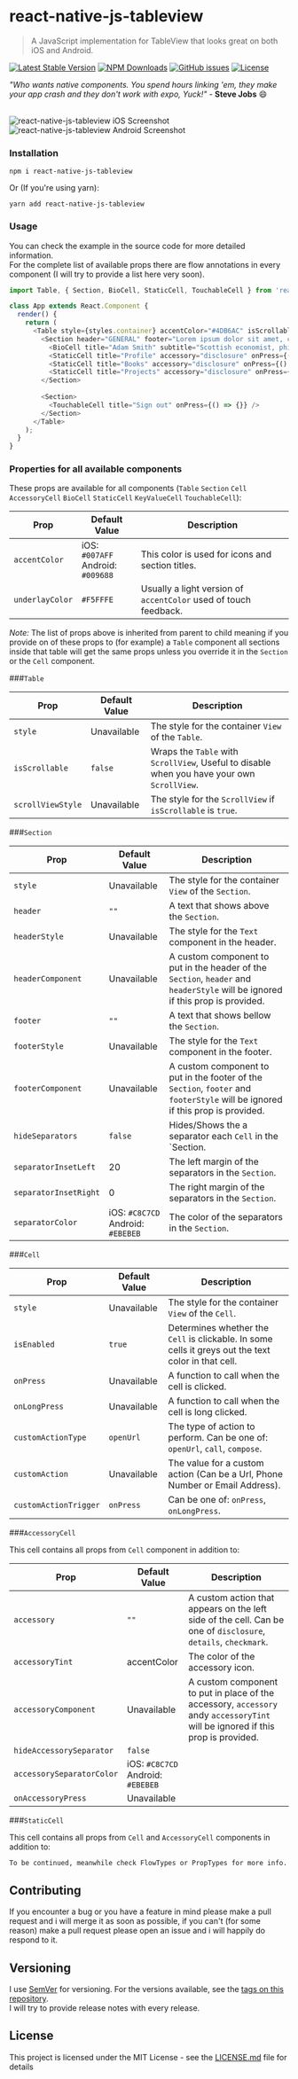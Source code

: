 # react-native-js-tableview
> A JavaScript implementation for TableView that looks great on both iOS and Android.

[![Latest Stable Version](https://img.shields.io/npm/v/react-native-js-tableview.svg)](https://www.npmjs.com/package/react-native-js-tableview)
[![NPM Downloads](https://img.shields.io/npm/dm/react-native-js-tableview.svg)](https://www.npmjs.com/package/react-native-js-tableview)
[![GitHub issues](https://img.shields.io/github/issues-raw/mohakapt/react-native-js-tableview.svg)](https://github.com/mohakapt/react-native-js-tableview/issues)
[![License](https://img.shields.io/github/license/mohakapt/react-native-js-tableview.svg)](https://github.com/mohakapt/react-native-js-tableview)

_"Who wants native components. You spend hours linking 'em, they make your app crash and they don't work with expo, Yuck!"_ - **Steve Jobs** 😄
<br/><br/>

![react-native-js-tableview iOS Screenshot](https://raw.githubusercontent.com/mohakapt/react-native-js-tableview/master/images/screenshot_ios.jpg)
![react-native-js-tableview Android Screenshot](https://raw.githubusercontent.com/mohakapt/react-native-js-tableview/master/images/screenshot_android.jpg)


### Installation
```
npm i react-native-js-tableview
```
Or (If you're using yarn):

```
yarn add react-native-js-tableview
```


### Usage

You can check the example in the source code for more detailed information.<br/>For the complete list of available props there are flow annotations in every component (I will try to provide a list here very soon).

```js
import Table, { Section, BioCell, StaticCell, TouchableCell } from 'react-native-js-tableview';

class App extends React.Component {
  render() {
    return (
      <Table style={styles.container} accentColor="#4DB6AC" isScrollable={true}>
        <Section header="GENERAL" footer="Lorem ipsum dolor sit amet, consectetur adipiscing elit.">
          <BioCell title="Adam Smith" subtitle="Scottish economist, philosopher, and author." />
          <StaticCell title="Profile" accessory="disclosure" onPress={() => {}} />
          <StaticCell title="Books" accessory="disclosure" onPress={() => {}} />
          <StaticCell title="Projects" accessory="disclosure" onPress={() => {}} />
        </Section>
        
        <Section>
          <TouchableCell title="Sign out" onPress={() => {}} />
        </Section>
      </Table>
    );
  }
}
```


### Properties for all available components

These props are available for all components (`Table` `Section` `Cell` `AccessoryCell` `BioCell` `StaticCell` `KeyValueCell` `TouchableCell`): 

|Prop|Default Value|Description|
|---|---|---|
|`accentColor`|iOS: `#007AFF` <br/> Android: `#009688`|This color is used for icons and section titles.|
|`underlayColor`|`#F5FFFE`|Usually a light version of `accentColor` used of touch feedback.|

*Note:* The list of props above is inherited from parent to child meaning if you provide on of these props to (for example) a `Table` component all sections inside that table will get the same props unless you override it in the `Section` or the `Cell` component.

###`Table`

|Prop|Default Value|Description|
|---|---|---|
|`style`|Unavailable|The style for the container `View` of the `Table`.|
|`isScrollable`|`false`|Wraps the `Table` with `ScrollView`, Useful to disable when you have your own `ScrollView`.|
|`scrollViewStyle`|Unavailable|The style for the `ScrollView` if `isScrollable` is `true`.|

###`Section`

|Prop|Default Value|Description|
|---|---|---|
|`style`|Unavailable|The style for the container `View` of the `Section`.|
|`header`|`""`|A text that shows above the `Section`.|
|`headerStyle`|Unavailable|The style for the `Text` component in the header.|
|`headerComponent`|Unavailable|A custom component to put in the header of the `Section`, `header` and `headerStyle` will be ignored if this prop is provided.|
|`footer`|`""`|A text that shows bellow the `Section`.|
|`footerStyle`|Unavailable|The style for the `Text` component in the footer.|
|`footerComponent`|Unavailable|A custom component to put in the footer of the `Section`, `footer` and `footerStyle` will be ignored if this prop is provided.|
|`hideSeparators`|`false`|Hides/Shows the a separator each `Cell` in the `Section.|
|`separatorInsetLeft`|20|The left margin of the separators in the `Section`.|
|`separatorInsetRight`|0|The right margin of the separators in the `Section`.|
|`separatorColor`|iOS: `#C8C7CD` <br/> Android: `#EBEBEB`|The color of the separators in the `Section`.|

###`Cell`

|Prop|Default Value|Description|
|---|---|---|
|`style`|Unavailable|The style for the container `View` of the `Cell`.|
|`isEnabled`|`true`|Determines whether the `Cell` is clickable. In some cells it greys out the text color in that cell.|
|`onPress`|Unavailable|A function to call when the cell is clicked.|
|`onLongPress`|Unavailable|A function to call when the cell is long clicked.|
|`customActionType`|`openUrl`|The type of action to perform. Can be one of: `openUrl`, `call`, `compose`.|
|`customAction`|Unavailable|The value for a custom action (Can be a Url, Phone Number or Email Address).|
|`customActionTrigger`|`onPress`|Can be one of: `onPress`, `onLongPress`.|

###`AccessoryCell`

This cell contains all props from `Cell` component in addition to:

|Prop|Default Value|Description|
|---|---|---|
|`accessory`|`""`|A custom action that appears on the left side of the cell. Can be one of `disclosure`, `details`, `checkmark`.|
|`accessoryTint`|accentColor|The color of the accessory icon.|
|`accessoryComponent`|Unavailable|A custom component to put in place of the accessory, `accessory` andy `accessoryTint` will be ignored if this prop is provided.|
|`hideAccessorySeparator`|`false`||
|`accessorySeparatorColor`|iOS: `#C8C7CD` <br/> Android: `#EBEBEB`||
|`onAccessoryPress`|Unavailable||

###`StaticCell`

This cell contains all props from `Cell` and `AccessoryCell` components in addition to:

`To be continued, meanwhile check FlowTypes or PropTypes for more info.`


## Contributing
If you encounter a bug or you have a feature in mind please make a pull request and i will merge it as soon as possible, if you can't (for some reason) make a pull request please open an issue and i will happily do respond to it.


## Versioning
I use [SemVer](http://semver.org/) for versioning. For the versions available, see the [tags on this repository](https://github.com/mohakapt/react-native-js-tableview/tags).<br/>
I will try to provide release notes with every release.


## License
This project is licensed under the MIT License - see the [LICENSE.md](https://github.com/mohakapt/react-native-js-tableview/blob/master/LICENSE) file for details
